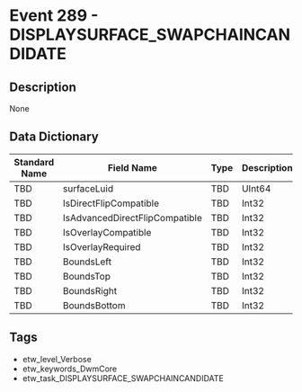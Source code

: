 # Event 289 - DISPLAYSURFACE_SWAPCHAINCANDIDATE

## Description
None

## Data Dictionary
|Standard Name|Field Name|Type|Description|Sample Value|
|---|---|---|---|---|
|TBD|surfaceLuid|TBD|UInt64|None|None|
|TBD|IsDirectFlipCompatible|TBD|Int32|None|None|
|TBD|IsAdvancedDirectFlipCompatible|TBD|Int32|None|None|
|TBD|IsOverlayCompatible|TBD|Int32|None|None|
|TBD|IsOverlayRequired|TBD|Int32|None|None|
|TBD|BoundsLeft|TBD|Int32|None|None|
|TBD|BoundsTop|TBD|Int32|None|None|
|TBD|BoundsRight|TBD|Int32|None|None|
|TBD|BoundsBottom|TBD|Int32|None|None|

## Tags
* etw_level_Verbose
* etw_keywords_DwmCore
* etw_task_DISPLAYSURFACE_SWAPCHAINCANDIDATE
